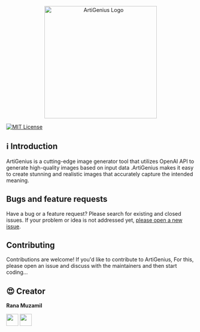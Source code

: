 <p align="center">
  <img src="./assets/artigenius-logo.png" alt="ArtiGenius Logo" width="300">
</p>

[![MIT License](https://img.shields.io/badge/License-MIT-green.svg)](https://choosealicense.com/licenses/mit/)

## ℹ️ Introduction

ArtiGenius is a cutting-edge image generator tool that utilizes OpenAI API to generate high-quality images based on input data .ArtiGenius makes it easy to create stunning and realistic images that accurately capture the intended meaning.
## Bugs and feature requests

Have a bug or a feature request? Please search for existing and closed issues. If your problem or idea is not addressed yet, [please open a new issue](https://github.com/RanaMuzamal/ArtiGenius/issues/new).

## Contributing

Contributions are welcome! If you'd like to contribute to ArtiGenius, For this, please open an issue and discuss with the maintainers and then start coding...

## 😍 Creator

**Rana Muzamil**
<p align="left"> <a href="https://www.linkedin.com/in/rana-muzamal-916b4b183" target="_blank" rel="noreferrer"><img src="https://raw.githubusercontent.com/danielcranney/readme-generator/main/public/icons/socials/linkedin.svg" width="32" height="32" /></a> <a href="https://www.twitter.com/RanaMuz10988803" target="_blank" rel="noreferrer"><img src="https://raw.githubusercontent.com/danielcranney/readme-generator/main/public/icons/socials/twitter.svg" width="32" height="32" /></a></p>

